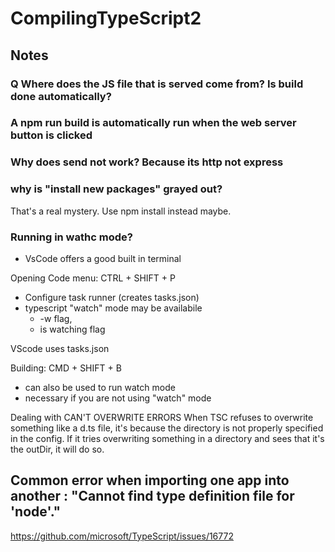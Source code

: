 # CompilingTypeScript2

## Notes
###  Q Where does the JS file that is served come from? Is build done automatically?
### A npm run build is automatically run when the web server button is clicked

### Why does send not work? Because its http not express

### why is "install new packages" grayed out?
That's a real mystery. Use npm install instead maybe.

### Running in wathc mode?
- VsCode offers a good built in terminal

Opening Code menu: CTRL + SHIFT + P
 - Configure task runner (creates tasks.json)
 - typescript "watch" mode may be availabile
    - -w flag,
    - is watching flag

VScode uses tasks.json

Building: CMD + SHIFT + B
  - can also be used to run watch mode
  - necessary if you are not using "watch" mode

Dealing with CAN'T OVERWRITE ERRORS
When TSC refuses to overwrite something like a d.ts file, it's because the directory is not properly specified in the config. If it tries overwriting something in a directory and sees that it's the outDir, it will do so.

## Common error when importing one app into another : "Cannot find type definition file for 'node'."
https://github.com/microsoft/TypeScript/issues/16772